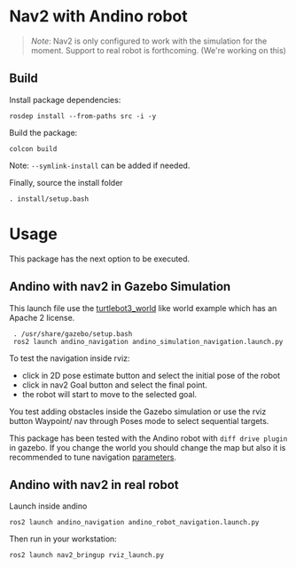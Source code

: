 # Nav2 with Andino robot
> *Note*: Nav2 is only configured to work with the simulation for the moment.
> Support to real robot is forthcoming. (We're working on this)

## Build

Install package dependencies:

```
rosdep install --from-paths src -i -y
```

Build the package:

```
colcon build
```

Note: `--symlink-install` can be added if needed.

Finally, source the install folder
```
. install/setup.bash
```

# Usage 

This package has the next option to be executed.

## Andino with nav2 in Gazebo Simulation

This launch file use the [turtlebot3_world](https://github.com/ROBOTIS-GIT/turtlebot3_simulations/tree/master) like world example which has an Apache 2 license.

```
 . /usr/share/gazebo/setup.bash
 ros2 launch andino_navigation andino_simulation_navigation.launch.py 
```

To test the navigation inside rviz:

- click in 2D pose estimate button and select the initial pose of the robot
- click in nav2 Goal button and select the final point.
- the robot will start to move to the selected goal.

You test adding obstacles inside the Gazebo simulation or use the rviz button Waypoint/ nav through Poses mode to select sequential targets.

This package has been tested with the Andino robot with `diff drive plugin` in gazebo. If you change the world you should change the map but also it is recommended to tune navigation [parameters](params/nav2_params.yaml).

## Andino with nav2 in real robot

Launch inside andino

```
ros2 launch andino_navigation andino_robot_navigation.launch.py
```

Then run in your workstation:

```
ros2 launch nav2_bringup rviz_launch.py
```
